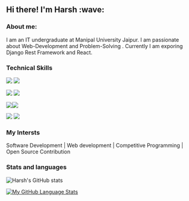 
<!--
**4doctorstrange/4doctorstrange** is a ✨ _special_ ✨ repository because its `README.md` (this file) appears on your GitHub profile.
[![Anurag's GitHub stats](https://github-readme-stats.vercel.app/api?username=anuraghazra)](https://github.com/anuraghazra/github-readme-stats)
-->

<h2> Hi there! I'm Harsh :wave:</h2>

<h3>About me:</h3>
I am an IT undergraduate at Manipal University Jaipur. I am passionate about Web-Development and Problem-Solving . Currently I am exporing Django Rest Framework and React.

<h3>Technical Skills </h3>
<p><img src="https://img.shields.io/badge/Python-14354C?style=for-the-badge&logo=python&logoColor=white" /> <img src="https://img.shields.io/badge/Java-ED8B00?style=for-the-badge&logo=java&logoColor=white"</p>
<p><img src="https://img.shields.io/badge/Django-092E20?style=for-the-badge&logo=django&logoColor=white" /> <img src="https://img.shields.io/badge/Flask-000000?style=for-the-badge&logo=flask&logoColor=white" /> </p>

<p><img src="https://img.shields.io/badge/JavaScript-323330?style=for-the-badge&logo=javascript&logoColor=F7DF1E"><img src="https://img.shields.io/badge/Git-F05032?style=for-the-badge&logo=git&logoColor=white" /></p>

<p><img src="https://img.shields.io/badge/SQLite-07405E?style=for-the-badge&logo=sqlite&logoColor=white"/> <img src="https://img.shields.io/badge/PostgreSQL-316192?style=for-the-badge&logo=postgresql&logoColor=white" /></p>


<h3>My Intersts</h3>
<p>Software Development | Web development | Competitive Programming | Open Source Contribution</p>

<h3>Stats and languages</h3>

![Harsh's GitHub stats](https://github-readme-stats.vercel.app/api?username=4doctorstrange&show_icons=true&theme=chartreuse-dark )<br>

[![My GitHub Language Stats](https://github-readme-stats.vercel.app/api/top-langs/?username=4doctorstrange&langs_count=5&theme=chartreuse-dark)]()


<!--

Here are some ideas to get you started:

-  I’m currently working on ... 
- 🌱 I’m currently learning ... Django Rest Framework, React
- 👯 I’m looking to collaborate on ...   Django Projects
- 🤔 I’m looking for help with ...
- 💬 Ask me about ...
- 📫 How to reach me: ... 
- 😄 Pronouns: ...
- ⚡ Fun fact: ...
-->
